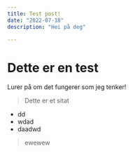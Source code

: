 ```yaml
---
title: Test post!
date: "2022-07-18"
description: "Hei på deg"

---
```


# Dette er en test

Lurer på om det fungerer som jeg tenker!

> Dette er et sitat 

* dd
* wdad
* daadwd

> ewewew





